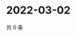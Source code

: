 # 2022-03-02

共 0 条

<!-- BEGIN WEIBO -->
<!-- 最后更新时间 Wed Mar 02 2022 06:14:11 GMT+0800 (China Standard Time) -->

<!-- END WEIBO -->
